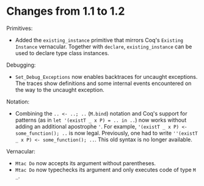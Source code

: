 Changes from 1.1 to 1.2
=======================

Primitives:

- Added the `existing_instance` primitive that mirrors Coq's `Existing Instance`
  vernacular. Together with `declare`, `existing_instance` can be used to
  declare type class instances.


Debugging:

- `Set_Debug_Exceptions` now enables backtraces for uncaught exceptions. The
  traces show definitions and some internal events encountered on the way to the
  uncaught exception.


Notation:

- Combining the `.. <- ..; ..` (`M.bind`) notation and Coq's support for patterns (as in
  `let '(existT _ x P) = .. in ..`) now works without adding an additional
  apostrophe `'`. For example, `'(existT _ x P) <- some_function(); ..` is now
  legal. Previously, one had to write `''(existT _ x P) <- some_function(); ..`.
  This old syntax is no longer available.


Vernacular:

- `Mtac Do` now accepts its argument without parentheses.
- `Mtac Do` now typechecks its argument and only executes code of type `M _`.
